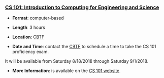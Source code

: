 ### <a name="CS101" class="anchor"></a>[CS 101: Introduction to Computing for Engineering and Science](https://relate.cs.illinois.edu/course/cs101-prof/)

* **Format**: computer-based
<!--- -->
* **Length**: 3 hours
<!--- -->
* **Location**: [CBTF](https://cbtf.engr.illinois.edu/)
<!--- -->
* **Date and Time**: contact the [CBTF](https://cbtf.engr.illinois.edu/) to
  schedule a time to take the CS 101 proficiency exam.
<!--- -->
  It will be available from Saturday 8/18/2018 through Saturday 9/1/2018.
<!--- -->
* **More Information**: is available on the [CS 101 website](https://relate.cs.illinois.edu/course/cs101-prof/).

